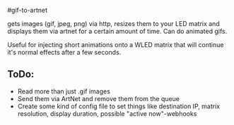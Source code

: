 #gif-to-artnet

gets images (gif, jpeg, png) via http, resizes them to your LED matrix and displays them via artnet for a certain amount of time. Can do animated gifs. 

Useful for injecting short animations onto a WLED matrix that will continue it's normal effects after a few seconds.

## ToDo:
- Read more than just .gif images
- Send them via ArtNet and remove them from the queue
- Create some kind of config file to set things like destination IP, matrix resolution, display duration, possible "active now"-webhooks
